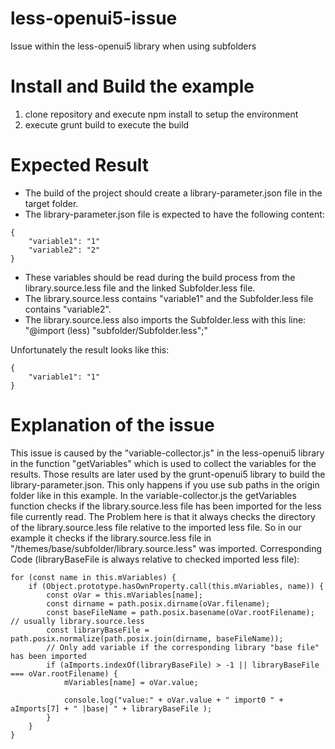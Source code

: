 # less-openui5-issue
Issue within the less-openui5 library when using subfolders


# Install and Build the example
1. clone repository and execute npm install to setup the environment
2. execute grunt build to execute the build

# Expected Result
- The build of the project should create a library-parameter.json file in the target folder.
- The library-parameter.json file is expected to have the following content:
```shell
{
    "variable1": "1"
    "variable2": "2"
}
```
- These variables should be read during the build process from the library.source.less file and the linked Subfolder.less file.
- The library.source.less contains "variable1" and the Subfolder.less file contains "variable2".
- The library.source.less also imports the Subfolder.less with this line: "@import (less) "subfolder/Subfolder.less";"

Unfortunately the result looks like this:
```shell
{
    "variable1": "1"
}
```

# Explanation of the issue
This issue is caused by the "variable-collector.js" in the less-openui5 library in the function "getVariables" which is used to collect the variables for the results.
Those results are later used by the grunt-openui5 library to build the library-parameter.json.
This only happens if you use sub paths in the origin folder like in this example.
In the variable-collector.js the getVariables function checks if the library.source.less file has been imported for the less file currently read.
The Problem here is that it always checks the directory of the library.source.less file relative to the imported less file.
So in our example it checks if the library.source.less file in "/themes/base/subfolder/library.source.less" was imported.
Corresponding Code (libraryBaseFile is always relative to checked imported less file):
```shell
for (const name in this.mVariables) {
	if (Object.prototype.hasOwnProperty.call(this.mVariables, name)) {
		const oVar = this.mVariables[name];
		const dirname = path.posix.dirname(oVar.filename);
		const baseFileName = path.posix.basename(oVar.rootFilename); // usually library.source.less
		const libraryBaseFile = path.posix.normalize(path.posix.join(dirname, baseFileName));
		// Only add variable if the corresponding library "base file" has been imported
		if (aImports.indexOf(libraryBaseFile) > -1 || libraryBaseFile === oVar.rootFilename) {
			mVariables[name] = oVar.value;

			console.log("value:" + oVar.value + " import0 " + aImports[7] + " |base| " + libraryBaseFile );
		}
	}
}
```



